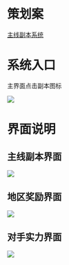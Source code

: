# 策划案
[主线副本系统](https://snh48group.yuque.com/mwyfd0/nx3vv2/eu6cyn5gnomtdxct?singleDoc#) 

# 系统入口
主界面点击副本图标

![](https://cdn.nlark.com/yuque/0/2024/png/43554293/1715134539957-76a9de19-ec29-4681-82c9-e9d1a46ef682.png)

# 界面说明
## 主线副本界面
![](https://cdn.nlark.com/yuque/0/2024/png/43554293/1715164245548-df194958-aa12-409e-9810-18df7fd7d3a2.png)

## 地区奖励界面
![](https://cdn.nlark.com/yuque/0/2024/png/43554293/1715164277237-1841dc40-5e65-428c-b1b7-8a0f43999b72.png)

## 对手实力界面
![](https://cdn.nlark.com/yuque/0/2024/png/43554293/1715164290277-bcecf1a6-3486-4a1a-a3fb-7e32d06b9d67.png)

### 
### 
### 
## 
